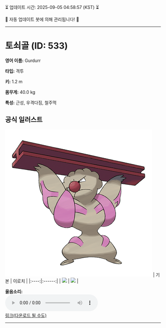 
⏳ 업데이트 시간: 2025-09-05 04:58:57 (KST) ⏳

🤖 자동 업데이트 봇에 의해 관리됩니다! 🤖

---

# 토쇠골 (ID: 533)
**영어 이름:** Gurdurr

**타입:** 격투

**키:** 1.2 m

**몸무게:** 40.0 kg

**특성:** 근성, 우격다짐, 철주먹

## 공식 일러스트
![](https://raw.githubusercontent.com/PokeAPI/sprites/master/sprites/pokemon/other/official-artwork/533.png)
| 기본 | 이로치 |
|:----:|:------:|
| <img src="http://play.pokemonshowdown.com/sprites/ani/gurdurr.gif" width="200"> | <img src="http://play.pokemonshowdown.com/sprites/ani-shiny/gurdurr.gif" width="200"> |

**울음소리:**<br><audio controls src="https://raw.githubusercontent.com/PokeAPI/cries/main/cries/pokemon/latest/533.ogg"></audio><br> [링크(다운로드 될 수도)](https://raw.githubusercontent.com/PokeAPI/cries/main/cries/pokemon/latest/533.ogg)


---
